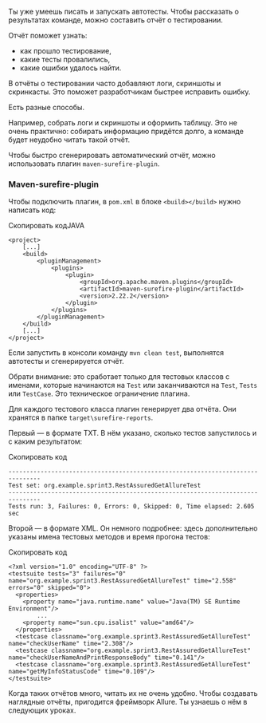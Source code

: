 Ты уже умеешь писать и запускать автотесты. Чтобы рассказать о результатах команде, можно составить отчёт о тестировании.

Отчёт поможет узнать:

- как прошло тестирование,
- какие тесты провалились,
- какие ошибки удалось найти.

В отчёты о тестировании часто добавляют логи, скриншоты и скринкасты. Это поможет разработчикам быстрее исправить ошибку.

Есть разные способы.

Например, собрать логи и скриншоты и оформить таблицу. Это не очень практично: собирать информацию придётся долго, а команде будет неудобно читать такой отчёт.

Чтобы быстро сгенерировать автоматический отчёт, можно использовать плагин `maven-surefire-plugin`.

### Maven-surefire-plugin

Чтобы подключить плагин, в `pom.xml` в блоке `<build></build>` нужно написать код:

Скопировать кодJAVA

```
<project>
    [...]
    <build>
        <pluginManagement>
            <plugins>
                <plugin>
                    <groupId>org.apache.maven.plugins</groupId>
                    <artifactId>maven-surefire-plugin</artifactId>
                    <version>2.22.2</version>
                </plugin>
            </plugins>
        </pluginManagement>
    </build>
    [...]
</project> 
```

Если запустить в консоли команду `mvn clean test`, выполнятся автотесты и сгенерируется отчёт.

Обрати внимание: это сработает только для тестовых классов с именами, которые начинаются на `Test` или заканчиваются на `Test`, `Tests` или `TestCase`. Это техническое ограничение плагина.

Для каждого тестового класса плагин генерирует два отчёта. Они хранятся в папке `target\surefire-reports`.

Первый — в формате TXT. В нём указано, сколько тестов запустилось и с каким результатом:

Скопировать код

```
-------------------------------------------------------------------------------
Test set: org.example.sprint3.RestAssuredGetAllureTest
-------------------------------------------------------------------------------
Tests run: 3, Failures: 0, Errors: 0, Skipped: 0, Time elapsed: 2.605 sec 
```

Второй — в формате XML. Он немного подробнее: здесь дополнительно указаны имена тестовых методов и время прогона тестов:

Скопировать код

```
<?xml version="1.0" encoding="UTF-8" ?>
<testsuite tests="3" failures="0" name="org.example.sprint3.RestAssuredGetAllureTest" time="2.558" errors="0" skipped="0">
  <properties>
    <property name="java.runtime.name" value="Java(TM) SE Runtime Environment"/>
        ...
    <property name="sun.cpu.isalist" value="amd64"/>
  </properties>
  <testcase classname="org.example.sprint3.RestAssuredGetAllureTest" name="checkUserName" time="2.308"/>
  <testcase classname="org.example.sprint3.RestAssuredGetAllureTest" name="checkUserNameAndPrintResponseBody" time="0.141"/>
  <testcase classname="org.example.sprint3.RestAssuredGetAllureTest" name="getMyInfoStatusCode" time="0.109"/>
</testsuite> 
```

Когда таких отчётов много, читать их не очень удобно. Чтобы создавать наглядные отчёты, пригодится фреймворк Allure. Ты узнаешь о нём в следующих уроках.